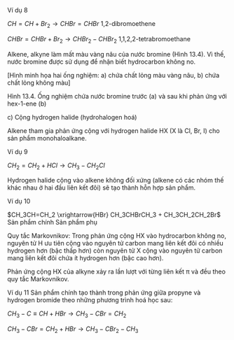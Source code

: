 Ví dụ 8

$CH=CH + Br_2 \rightarrow CHBr=CHBr$
1,2-dibromoethene

$CHBr=CHBr + Br_2 \rightarrow CHBr_2-CHBr_2$
1,1,2,2-tetrabromoethane

Alkene, alkyne làm mất màu vàng nâu của nước bromine (Hình 13.4). Vì thế, nước bromine được sử dụng để nhận biết hydrocarbon không no.

[Hình minh họa hai ống nghiệm: a) chứa chất lỏng màu vàng nâu, b) chứa chất lỏng không màu]

Hình 13.4. Ống nghiệm chứa nước bromine trước (a) và sau khi phản ứng với hex-1-ene (b)

c) Cộng hydrogen halide (hydrohalogen hoá)

Alkene tham gia phản ứng cộng với hydrogen halide HX (X là Cl, Br, I) cho sản phẩm monohaloalkane.

Ví dụ 9

$CH_2=CH_2 + HCl \rightarrow CH_3-CH_2Cl$

Hydrogen halide cộng vào alkene không đối xứng (alkene có các nhóm thế khác nhau ở hai đầu liên kết đôi) sẽ tạo thành hỗn hợp sản phẩm.

Ví dụ 10

$CH_3CH=CH_2 \xrightarrow{HBr} CH_3CHBrCH_3 + CH_3CH_2CH_2Br$
                 Sản phẩm chính    Sản phẩm phụ

Quy tắc Markovnikov: Trong phản ứng cộng HX vào hydrocarbon không no, nguyên tử H ưu tiên cộng vào nguyên tử carbon mang liên kết đôi có nhiều hydrogen hơn (bậc thấp hơn) còn nguyên tử X cộng vào nguyên tử carbon mang liên kết đôi chứa ít hydrogen hơn (bậc cao hơn).

Phản ứng cộng HX của alkyne xảy ra lần lượt với từng liên kết π và đều theo quy tắc Markovnikov.

Ví dụ 11 Sản phẩm chính tạo thành trong phản ứng giữa propyne và hydrogen bromide theo những phương trình hoá học sau:

$CH_3-C\equiv CH + HBr \rightarrow CH_3-CBr=CH_2$

$CH_3-CBr=CH_2 + HBr \rightarrow CH_3-CBr_2-CH_3$